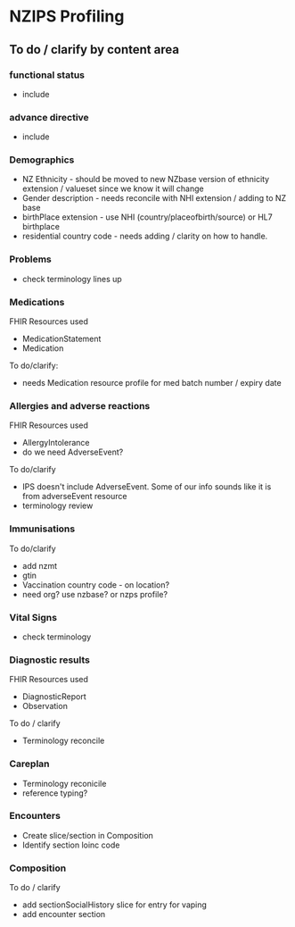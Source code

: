 # NZIPS Profiling

## To do / clarify by content area

### functional status

* include

### advance directive

* include

### Demographics

* NZ Ethnicity - should be moved to new NZbase version of ethnicity extension / valueset since we know it will change
* Gender description - needs reconcile with NHI extension / adding to NZ base
* birthPlace extension - use NHI (country/placeofbirth/source) or HL7 birthplace
* residential country code - needs adding / clarity on how to handle. 

### Problems

* check terminology lines up

### Medications

FHIR Resources used
* MedicationStatement
* Medication

To do/clarify: 
* needs Medication resource profile for med batch number / expiry date

### Allergies and adverse reactions

FHIR Resources used
* AllergyIntolerance
* do we need AdverseEvent?

To do/clarify 
* IPS doesn't include AdverseEvent. Some of our info sounds like it is from adverseEvent resource
* terminology review


### Immunisations


To do/clarify

* add nzmt
* gtin
* Vaccination country code - on location?
* need org? use nzbase? or nzps profile?

### Vital Signs

* check terminology 

### Diagnostic results

FHIR Resources used

* DiagnosticReport
* Observation

To do / clarify

* Terminology reconcile

### Careplan

* Terminology reconicile
* reference typing?

### Encounters

* Create slice/section in Composition
* Identify section loinc code

### Composition

To do / clarify
* add sectionSocialHistory slice for entry for vaping
* add encounter section